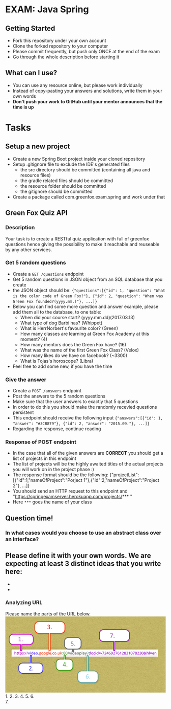 # EXAM: Java Spring

## Getting Started

- Fork this repository under your own account
- Clone the forked repository to your computer
- Please commit frequently, but push only ONCE at the end of the exam
- Go through the whole description before starting it

## What can I use?

- You can use any resource online, but please work individually
- Instead of copy-pasting your answers and solutions, write them in your own words
- **Don't push your work to GitHub until your mentor announces that the time is up**

# Tasks

## Setup a new project

- Create a new Spring Boot project inside your cloned repository
- Setup .gitignore file to exclude the IDE's generated files
  - the src directory should be committed (containing all java and resource files)
  - the gradle related files should be committed
  - the resource folder should be committed
  - the gitignore should be committed
- Create a package called com.greenfox.exam.spring and work under that

## Green Fox Quiz API

### Description

Your task is to create a RESTful quiz application with full of greenfox questions hence giving the possibility to make it reachable and reuseable by any other services.

### Get 5 random questions

- Create a `GET /questions` endpoint
- Get 5 random questions in JSON object from an SQL database that you create
- the JSON object should be: `{"questions":[{"id": 1, "question": "What is the color code of Green Fox?"}, {"id": 2, "question": "When was Green Fox founded?(yyyy.mm.)"}, ...]}`
- Below you can find some more question and answer example, please add them all to the database, to one table:
    - When did your course start? (yyyy.mm.dd)(2017.03.13)
    - What type of dog Barbi has? (Whippet)
    - What is HerrNorbert's favourite color? (Green)
    - How many classes are learning at Green Fox Academy at this moment? (4)
    - How many mentors does the Green Fox have? (16)
    - What was the name of the first Green Fox Class? (Velox)
    - How many likes do we have on facebook? (~3300)
    - What is Tojas's horoscope? (Libra)
- Feel free to add some new, if you have the time

### Give the answer
- Create a `POST /answers` endpoint
- Post the answers to the 5 random questions
- Make sure that the user answers to exactly that 5 questions
- In order to do this you should make the randomly recevied questions persistent
- This endpoint should receive the following input `{"answers":[{"id": 1, "answer": "#3CB879"}, {"id": 2, "answer": "2015.09."}, ...]}`
- Regarding the response, continue reading

### Response of POST endpoint
- In the case that all of the given answers are **CORRECT** you should get a list of projects in this endpoint
- The list of projects will be the highly awaited titles of the actual projects you will work on in the project phase :)
- The response format should be the following:
{"projectList":[{"id":1,"nameOfProject":"Porject 1"},{"id":2,"nameOfProject":"Project 2"}, ...]}
- You should send an HTTP request to this endpoint and "https://springexamserver.herokuapp.com/projects/*** "
- Here `***` goes the name of your class

## Question time!

### In what cases would you choose to use an abstract class over an interface?
Please define it with your own words. We are expecting at least 3 distinct ideas that you write here:
-
-
-

### Analyzing URL
Please name the parts of the URL below.
[<img src="assets/URLanalysis.png" alt="parts of URL" />](assets/URLanalysis.png?raw=true)
1.
2.
3.
4.
5.
6.  
7.
